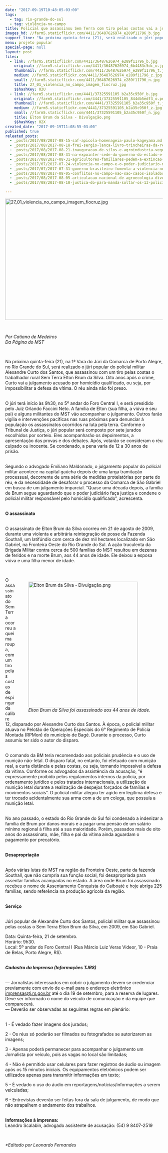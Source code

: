 ```yaml
---
date: "2017-09-19T10:48:05-03:00"
tags:
  - tag: rio-grande-do-sul
  - tag: violência-no-campo
title: Policial que assassinou Sem Terra com tiro pelas costas vai a júri popular por homicídio qualificado
images_hd: //farm5.staticflickr.com/4411/36487626974_e289f11796_b.jpg
support_line: "Na próxima quinta-feira (21), será realizado o júri popular do policial militar Alexandre Curto dos Santos, que assassinou com um tiro pelas costas o trabalhador rural Sem Terra Elton Brum da Silva há oito anos. "
menu: projeto popular
special-page: null
layout: post
files:
  - link: //farm5.staticflickr.com/4411/36487626974_e289f11796_b.jpg
    original: //farm5.staticflickr.com/4411/36487626974_6b4483c5dc_o.jpg
    thumbnail: //farm5.staticflickr.com/4411/36487626974_e289f11796_t.jpg
    medium: //farm5.staticflickr.com/4411/36487626974_e289f11796_z.jpg
    small: //farm5.staticflickr.com/4411/36487626974_e289f11796_n.jpg
    title: 27_01_violencia_no_campo_imagem_fiocruz.jpg
    $$hashKey: 02U
  - link: //farm5.staticflickr.com/4441/37325591105_b2a35c950f_b.jpg
    original: //farm5.staticflickr.com/4441/37325591105_844db5edf3_o.png
    thumbnail: //farm5.staticflickr.com/4441/37325591105_b2a35c950f_t.jpg
    medium: //farm5.staticflickr.com/4441/37325591105_b2a35c950f_z.jpg
    small: //farm5.staticflickr.com/4441/37325591105_b2a35c950f_n.jpg
    title: Elton Brum da Silva - Divulgação.png
    $$hashKey: 02X
created_date: "2017-09-19T11:08:55-03:00"
published: true
releated_posts:
  - _posts/2017/08/2017-08-15-saf-apicola-homenageia-paulo-kageyama.md
  - _posts/2017/08/2017-08-18-frei-sergio-lanca-livro-trincheiras-da-resistencia-camponesa-no-rs.md
  - _posts/2017/08/2017-08-21-inauguracao-de-silos-e-agroindustria-vegetal-do-mst-vao-gerar-mais-trabalho-e-renda-no-campo.md
  - _posts/2017/08/2017-08-31-na-expointer-sede-do-governo-do-estado-e-alvo-de-protesto-de-produtores-de-leite.md
  - _posts/2017/08/2017-08-31-agricultores-familiares-pedem-a-extincao-imediata-de-decretos-que-prejudicam-a-producao-de-leite-no-rs.md
  - _posts/2017/07/2017-07-24-violencia-no-campo-e-o-poder-judiciario-na-bahia-quatro-anos-de-impunidade-no-caso-fabio-santos.md
  - _posts/2017/07/2017-07-31-governo-brasileiro-fomenta-a-violencia-no-campo-ao-ignorar-as-causas-diz-advogado.md
  - _posts/2017/08/2017-08-05-conflitos-no-campo-nao-sao-casos-isolados-e-um-projeto-de-matanca.md
  - _posts/2017/08/2017-08-05-articulacao-nacional-de-agroecologia-divulga-manifesto-contra-violencia-no-campo.md
  - _posts/2017/08/2017-08-10-justica-do-para-manda-soltar-os-13-policiais-acusados-da-chacina-de-pau-d-arco.md

---
```

<p>
<style type="text/css">p.p1 {margin: 0.0px 0.0px 0.0px 0.0px; font: 12.0px Helvetica; color: #454545}
p.p2 {margin: 0.0px 0.0px 0.0px 0.0px; font: 12.0px Helvetica; color: #454545; min-height: 14.0px}
span.s1 {text-decoration: underline ; color: #e4af09}
</style>
<img alt="27_01_violencia_no_campo_imagem_fiocruz.jpg" height="386" src="//farm5.staticflickr.com/4411/36487626974_e289f11796_b.jpg" width="700" /></p>

<p>&nbsp;</p>

<p><em>Por Catiana de Medeiros<br />
Da P&aacute;gina do MST</em></p>

<p>&nbsp;</p>

<p>Na pr&oacute;xima quinta-feira (21), na 1&ordf; Vara do J&uacute;ri da Comarca de Porto Alegre, no Rio Grande do Sul, ser&aacute; realizado o j&uacute;ri popular do policial militar Alexandre Curto dos Santos, que assassinou com um tiro pelas costas o trabalhador rural Sem Terra Elton Brum da Silva. Oito anos ap&oacute;s o crime, Curto vai a julgamento acusado por homic&iacute;dio qualificado, ou seja, por impossibilitar a defesa da v&iacute;tima. O r&eacute;u ainda n&atilde;o foi preso.</p>

<p><br />
O j&uacute;ri ter&aacute; in&iacute;cio &agrave;s 9h30, no 5&ordm; andar do Foro Central I, e ser&aacute; presidido pelo Juiz Orlando Faccini Neto. A fam&iacute;lia de Elton (sua filha, a vi&uacute;va e seu pai) e alguns militantes do MST v&atilde;o acompanhar o julgamento. Outros far&atilde;o vig&iacute;lia e interven&ccedil;&otilde;es pac&iacute;ficas nas ruas pr&oacute;ximas para denunciar &agrave; popula&ccedil;&atilde;o os assassinatos ocorridos na luta pela terra. Conforme o Tribunal de Justi&ccedil;a, o j&uacute;ri popular ser&aacute; composto por sete jurados escolhidos por sorteio. Eles acompanhar&atilde;o os depoimentos, a apresenta&ccedil;&atilde;o das provas e dos debates. Ap&oacute;s, votar&atilde;o se consideram o r&eacute;u culpado ou inocente. Se condenado, a pena varia de 12 a 30 anos de pris&atilde;o.</p>

<p><br />
Segundo o advogado Emiliano Maldonado, o julgamento popular do policial militar acontece na capital ga&uacute;cha depois de uma larga tramita&ccedil;&atilde;o processual, decorrente de uma s&eacute;rie de medidas protelat&oacute;rias por parte do r&eacute;u, e da necessidade de desaforar o processo da Comarca de S&atilde;o Gabriel em busca de um julgamento imparcial. &ldquo;Quase uma d&eacute;cada depois, a fam&iacute;lia de Brum segue aguardando que o poder judici&aacute;rio fa&ccedil;a justi&ccedil;a e condene o policial militar respons&aacute;vel pelo homic&iacute;dio qualificado&rdquo;, acrescenta.</p>

<p><br />
<b>O assassinato</b></p>

<p><br />
O assassinato de Elton Brum da Silva ocorreu em 21 de agosto de 2009, durante uma violenta e arbitr&aacute;ria reintegra&ccedil;&atilde;o de posse da Fazenda Southall, um latif&uacute;ndio com cerca de dez mil hectares localizado em S&atilde;o Gabriel, na Fronteira Oeste do Rio Grande do Sul. A a&ccedil;&atilde;o truculenta da Brigada Militar contra cerca de 500 fam&iacute;lias do MST resultou em dezenas de feridos e na morte Brum, aos 44 anos de idade. Ele deixou a esposa vi&uacute;va e uma filha menor de idade.</p>

<p>&nbsp;</p>

<figure class="image" style="float:right"><img alt="Elton Brum da Silva - Divulgação.png" height="400" src="//farm5.staticflickr.com/4441/37325591105_b2a35c950f_b.jpg" width="350" />
<figcaption><em>Elton Brum da Silva foi assassinado aos 44 anos de idade.</em></figcaption>
</figure>

<p>O assassinato do Sem Terra ocorreu a queima roupa, com um tiro pelas costas de espingarda calibre 12, disparado por Alexandre Curto dos Santos. &Agrave; &eacute;poca, o policial militar atuava no Pelot&atilde;o de Opera&ccedil;&otilde;es Especiais do 6&deg; Regimento de Pol&iacute;cia Montada (RPMon) do munic&iacute;pio de Bag&eacute;. Durante o processo, Curto assumiu ter sido o autor do disparo.</p>

<p><br />
O comando da BM teria recomendado aos policiais prud&ecirc;ncia e o uso de muni&ccedil;&atilde;o n&atilde;o-letal. O disparo fatal, no entanto, foi efetuado com muni&ccedil;&atilde;o real, a curta dist&acirc;ncia e pelas costas, ou seja, tornando imposs&iacute;vel a defesa da v&iacute;tima. Conforme os advogados da assist&ecirc;ncia da acusa&ccedil;&atilde;o, &ldquo;&eacute; expressamente proibido pelos regulamentos internos da pol&iacute;cia, por ordenamento jur&iacute;dico e pelos tratados internacionais, a utiliza&ccedil;&atilde;o de muni&ccedil;&atilde;o letal durante a realiza&ccedil;&atilde;o de despejos for&ccedil;ados de fam&iacute;lias e movimentos sociais&rdquo;. O policial militar alegou ter agido em leg&iacute;tima defesa e ter trocado acidentalmente sua arma com a de um colega, que possu&iacute;a a muni&ccedil;&atilde;o letal.</p>

<p><br />
No ano passado, o estado do Rio Grande do Sul foi condenado a indenizar a fam&iacute;lia de Brum&nbsp;por danos morais&nbsp;e a pagar&nbsp;uma pens&atilde;o de um sal&aacute;rio m&iacute;nimo regional &agrave; filha at&eacute; a sua maioridade. Por&eacute;m, passados mais de oito anos do assassinato, m&atilde;e, filha e pai da v&iacute;tima ainda aguardam o pagamento por precat&oacute;rio.</p>

<p><br />
<b>Desapropria&ccedil;&atilde;o</b></p>

<p><br />
Ap&oacute;s v&aacute;rias lutas do MST na regi&atilde;o da Fronteira Oeste, parte da fazenda Southall, que n&atilde;o cumpria sua fun&ccedil;&atilde;o social, foi desapropriada para assentar fam&iacute;lias acampadas no estado. A &aacute;rea onde Brum foi assassinado recebeu o nome de Assentamento Conquista do Caiboat&eacute; e hoje abriga 225 fam&iacute;lias, sendo refer&ecirc;ncia na produ&ccedil;&atilde;o agr&iacute;cola da regi&atilde;o.</p>

<p><br />
<b>Servi&ccedil;o</b></p>

<p><br />
J&uacute;ri popular de Alexandre Curto dos Santos, policial militar que assassinou pelas costas o Sem Terra Elton Brum da Silva, em 2009, em S&atilde;o Gabriel.</p>

<p>Data: Quinta-feira, 21 de setembro.<br />
Hor&aacute;rio: 9h30.<br />
Local: 5&ordm; andar do Foro Central I (Rua M&aacute;rcio Luiz Veras Videor, 10 - Praia de Belas, Porto Alegre, RS).</p>

<p><br />
<b><i>Cadastro da Imprensa (Informa&ccedil;&otilde;es TJRS)</i></b></p>

<p><br />
&mdash; Jornalistas interessados em cobrir o julgamento devem se credenciar previamente com envio de e-mail para o endere&ccedil;o eletr&ocirc;nico <a href="mailto:imprensa@tj.rs.gov.br">imprensa@tj.rs.gov.br</a>&nbsp;at&eacute; o dia 19 de setembro, para a reserva de lugares. Deve ser informado o nome do ve&iacute;culo de comunica&ccedil;&atilde;o e da equipe que comparecer&aacute;.<br />
&mdash; Dever&atilde;o ser observadas as seguintes regras em plen&aacute;rio:</p>

<p><br />
1 - &Eacute; vedado fazer imagens dos jurados;</p>

<p>2 - Os r&eacute;us s&oacute; poder&atilde;o ser filmados ou fotografados se autorizarem as imagens;</p>

<p>3 - Apenas poder&aacute; permanecer para acompanhar o julgamento um Jornalista por ve&iacute;culo, pois as vagas no local s&atilde;o limitadas;</p>

<p>4 - N&atilde;o &eacute; permitido usar celulares para fazer registros de &aacute;udio ou imagem ap&oacute;s os 15 minutos iniciais. Os equipamentos eletr&ocirc;nicos podem ser utilizados apenas para transmitir informa&ccedil;&otilde;es em texto;</p>

<p>5 - &Eacute; vedado o uso do &aacute;udio em reportagens/not&iacute;cias/informa&ccedil;&otilde;es a serem veiculadas;</p>

<p>6 - Entrevistas dever&atilde;o ser feitas fora da sala de julgamento, de modo que n&atilde;o atrapalhem o andamento dos trabalhos.</p>

<p><br />
<b>Informa&ccedil;&otilde;es &agrave; imprensa:</b><br />
Leandro Scalabin,&nbsp;advogado assistente de acusa&ccedil;&atilde;o:&nbsp;(54) 9 8407-2519</p>

<p>&nbsp;</p>

<p><em>*Editado por Leonardo Fernandes</em></p>
